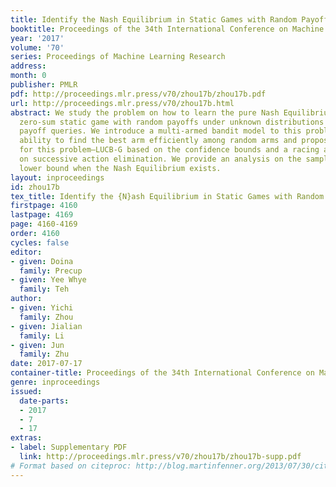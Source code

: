 ```yaml
---
title: Identify the Nash Equilibrium in Static Games with Random Payoffs
booktitle: Proceedings of the 34th International Conference on Machine Learning
year: '2017'
volume: '70'
series: Proceedings of Machine Learning Research
address: 
month: 0
publisher: PMLR
pdf: http://proceedings.mlr.press/v70/zhou17b/zhou17b.pdf
url: http://proceedings.mlr.press/v70/zhou17b.html
abstract: We study the problem on how to learn the pure Nash Equilibrium of a two-player
  zero-sum static game with random payoffs under unknown distributions via efficient
  payoff queries. We introduce a multi-armed bandit model to this problem due to its
  ability to find the best arm efficiently among random arms and propose two algorithms
  for this problem—LUCB-G based on the confidence bounds and a racing algorithm based
  on successive action elimination. We provide an analysis on the sample complexity
  lower bound when the Nash Equilibrium exists.
layout: inproceedings
id: zhou17b
tex_title: Identify the {N}ash Equilibrium in Static Games with Random Payoffs
firstpage: 4160
lastpage: 4169
page: 4160-4169
order: 4160
cycles: false
editor:
- given: Doina
  family: Precup
- given: Yee Whye
  family: Teh
author:
- given: Yichi
  family: Zhou
- given: Jialian
  family: Li
- given: Jun
  family: Zhu
date: 2017-07-17
container-title: Proceedings of the 34th International Conference on Machine Learning
genre: inproceedings
issued:
  date-parts:
  - 2017
  - 7
  - 17
extras:
- label: Supplementary PDF
  link: http://proceedings.mlr.press/v70/zhou17b/zhou17b-supp.pdf
# Format based on citeproc: http://blog.martinfenner.org/2013/07/30/citeproc-yaml-for-bibliographies/
---
```

